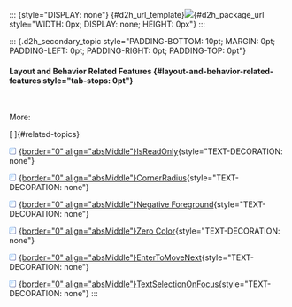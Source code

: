 ::: {style="DISPLAY: none"}
[](ms-xhelp:///?Id=d2h_url_template){#d2h_url_template}![](!package_url!){#d2h_package_url style="WIDTH: 0px; DISPLAY: none; HEIGHT: 0px"}
:::

::: {.d2h_secondary_topic style="PADDING-BOTTOM: 10pt; MARGIN: 0pt; PADDING-LEFT: 0pt; PADDING-RIGHT: 0pt; PADDING-TOP: 0pt"}
#### Layout and Behavior Related Features {#layout-and-behavior-related-features style="tab-stops: 0pt"}

 

More:

[ ]{#related-topics}

[![](button.gif){border="0" align="absMiddle"}IsReadOnly](ms-xhelp:///?Id=04717a3f-2f93-455f-9992-f58738965e6e){style="TEXT-DECORATION: none"}

[![](button.gif){border="0" align="absMiddle"}CornerRadius](ms-xhelp:///?Id=87c57ea4-1994-468d-a134-e7a2498ebcc0){style="TEXT-DECORATION: none"}

[![](button.gif){border="0" align="absMiddle"}Negative Foreground](ms-xhelp:///?Id=71b9a086-4aee-405a-800c-64c2810e3239){style="TEXT-DECORATION: none"}

[![](button.gif){border="0" align="absMiddle"}Zero Color](ms-xhelp:///?Id=000d3e1b-f8a1-4511-8d8d-43c14e5522ca){style="TEXT-DECORATION: none"}

[![](button.gif){border="0" align="absMiddle"}EnterToMoveNext](ms-xhelp:///?Id=f59cc89f-554a-4107-8972-2f99dcbafe46){style="TEXT-DECORATION: none"}

[![](button.gif){border="0" align="absMiddle"}TextSelectionOnFocus](ms-xhelp:///?Id=4180a3d7-1ccd-4457-acf9-dbdeb1d1e76f){style="TEXT-DECORATION: none"}
:::
